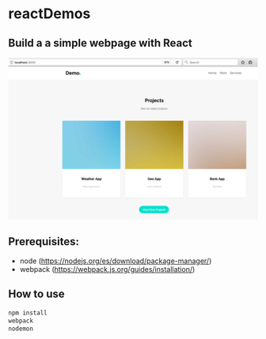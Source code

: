 # reactDemos

## Build a a simple webpage with React 

![Screenshot](screenshots/screenshot1.png "Screenshot1")

## Prerequisites:

- node (https://nodejs.org/es/download/package-manager/)
- webpack (https://webpack.js.org/guides/installation/) 

## How to use
```
npm install
webpack
nodemon
```
